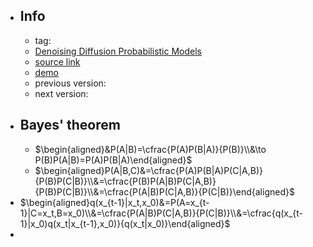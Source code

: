 - ## Info
	- tag:
	- [Denoising Diffusion Probabilistic Models](https://arxiv.org/abs/2006.11239)
	- [source link]()
	- [demo]()
	- previous version:
	- next version:
- ## Bayes' theorem
	- $\begin{aligned}&P(A|B)=\cfrac{P(A)P(B|A)}{P(B)}\\&\to P(B)P(A|B)=P(A)P(B|A)\end{aligned}$
	- $\begin{aligned}P(A|B,C)&=\cfrac{P(A)P(B|A)P(C|A,B)}{P(B)P(C|B)}\\&=\cfrac{P(B)P(A|B)P(C|A,B)}{P(B)P(C|B)}\\&=\cfrac{P(A|B)P(C|A,B)}{P(C|B)}\end{aligned}$
- $\begin{aligned}q(x_{t-1}|x_t,x_0)&=P(A=x_{t-1}|C=x_t,B=x_0)\\&=\cfrac{P(A|B)P(C|A,B)}{P(C|B)}\\&=\cfrac{q(x_{t-1}|x_0)q(x_t|x_{t-1},x_0)}{q(x_t|x_0)}\end{aligned}$
-